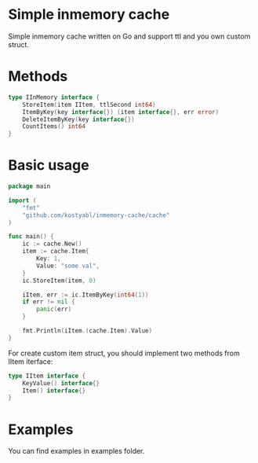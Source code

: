 # Simple inmemory cache
Simple inmemory cache written on Go and support ttl and you own custom struct.

Methods
=======
```go
type IInMemory interface {
	StoreItem(item IItem, ttlSecond int64)
	ItemByKey(key interface{}) (item interface{}, err error)
	DeleteItemByKey(key interface{})
	CountItems() int64
}
```

Basic usage
=======
```go
package main

import (
	"fmt"
	"github.com/kostyabl/inmemory-cache/cache"
)

func main() {
	ic := cache.New()
	item := cache.Item{
		Key: 1,
		Value: "some val",
	}
	ic.StoreItem(item, 0)

	iItem, err := ic.ItemByKey(int64(1))
	if err != nil {
		panic(err)
	}

	fmt.Println(iItem.(cache.Item).Value)
}
```

For create custom item struct, you should implement two methods from IItem iterface:
```go
type IItem interface {
	KeyValue() interface{}
	Item() interface{}
}
```

Examples
=======
You can find examples in examples folder.

